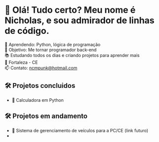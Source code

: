 # 👋 Olá! Tudo certo? Meu nome é Nicholas, e sou admirador de linhas de código.

🧠 Aprendendo: Python, lógica de programação  
🚀 Objetivo: Me tornar programador back-end  
📚 Estudando todos os dias e criando projetos para aprender mais  
📍 Fortaleza - CE  
📫 Contato: ncmpunk@hotmail.com 

## 🛠️ Projetos concluidos
- 📗 Calculadora em Python

## 🛠️ Projetos em andamento
- 📙 Sistema de gerenciamento de veículos para a PC/CE (link futuro)
- 


<!---
NickY2J/NickY2J is a ✨ special ✨ repository because its `README.md` (this file) appears on your GitHub profile.
You can click the Preview link to take a look at your changes.
--->
